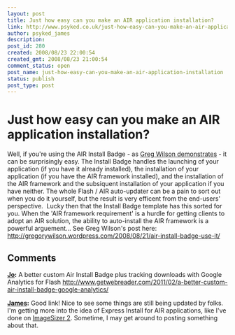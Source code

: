 ```yaml
---
layout: post
title: Just how easy can you make an AIR application installation?
link: http://www.psyked.co.uk/just-how-easy-can-you-make-an-air-application-installation/
author: psyked_james
description: 
post_id: 280
created: 2008/08/23 22:00:54
created_gmt: 2008/08/23 21:00:54
comment_status: open
post_name: just-how-easy-can-you-make-an-air-application-installation
status: publish
post_type: post
---
```


# Just how easy can you make an AIR application installation?

Well, if you're using the AIR Install Badge - as [Greg Wilson demonstrates](http://gregorywilson.wordpress.com/2008/08/21/air-install-badge-use-it/) \- it can be surprisingly easy. The Install Badge handles the launching of your application (if you have it already installed), the installation of your application (if you have the AIR framework installed), and the installation of the AIR framework and the subsiquent installation of your application if you have neither. The whole Flash / AIR auto-updater can be a pain to sort out when you do it yourself, but the result is very efficent from the end-users' perspective.  Lucky then that the Install Badge template has this sorted for you. When the 'AIR framework requirement' is a hurdle for getting clients to adopt an AIR solution, the ability to auto-install the AIR framework is a powerful arguement... See Greg Wilson's post here: <http://gregorywilson.wordpress.com/2008/08/21/air-install-badge-use-it/>

## Comments

**[Jo](#411 "2011-02-15 13:33:51"):** A better custom Air Install Badge plus tracking downloads with Google Analytics for Flash http://www.getwebreader.com/2011/02/a-better-custom-air-install-badge-google-analytics/

**[James](#412 "2011-02-15 19:49:59"):** Good link! Nice to see some things are still being updated by folks. I'm getting more into the idea of Express Install for AIR applications, like I've done on [ImageSizer 2](http://imagesizer.psyked.co.uk). Sometime, I may get around to posting something about that.

